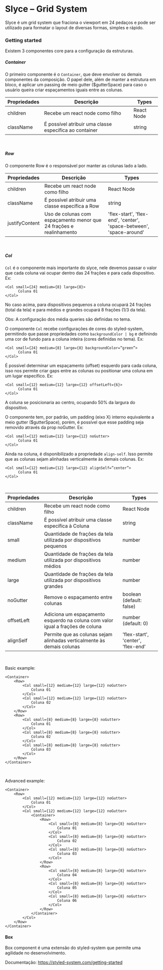 # Slyce – Grid System

Slyce é um grid system que fraciona o viewport em 24 pedaços e pode ser utilizado para formatar o layout de diversas formas, simples e rápido.

### Getting started

Existem 3 componentes core para a configuração da estruturas.

##### Container

O primeiro componente é o `Container`, que deve envolver os demais componentes da composição. O papel dele, além de manter a estrutura em bloco, é aplicar um passing de meio gutter ($gutterSpace) para caso o usuário queira criar espaçamentos iguais entre as colunas.


| Propriedades | Descrição                                              | Types      |
| ------------ | ------------------------------------------------------ | ---------- |
| children     | Recebe um react node como filho                        | React Node |
| className    | É possível atribuir uma classe específica ao container | string     |

<br>

##### Row
O componente Row é o responsável por manter as colunas lado a lado.

| Propriedades   | Descrição                                                           | Types                                                               |
| -------------- | ------------------------------------------------------------------- | ------------------------------------------------------------------- |
| children       | Recebe um react node como filho                                     | React Node                                                          |
| className      | É possível atribuir uma classe específica a Row                     | string                                                              |
| justifyContent | Uso de colunas com espaçamento menor que 24 frações e realinhamento | 'flex-start', 'flex-end', 'center', 'space-between', 'space-around' |

<br>

##### Col

`Col` é o componente mais importante do slyce, nele devemos passar o valor que cada coluna vai ocupar dentro das 24 frações e para cada dispositivo. Ex:

```
<Col small={24} medium={8} large={8}>
      Coluna 01
</Col>
```

No caso acima, para dispositivos pequenos a coluna ocupará 24 frações (total da tela) e para médios e grandes ocupará 8 frações (1/3 da tela).

Obs: A configuração dos média queries são definidas no tema.


O componente `Col` recebe configurações de cores do styled-system, permitindo que passe propriedades como `backgroundColor | bg` e definindo uma cor de fundo para a coluna inteira (cores definidas no tema). Ex:

```
<Col small={24} medium={8} large={8} backgroundColor=”green”>
      Coluna 01
</Col>
```

É possível determinar um espaçamento (offset) esquerdo para cada coluna, isso nos permite criar gaps entre as colunas ou positionar uma coluna em um lugar específico. Ex:

```
<Col small={12} medium={12} large={12} offsetLeft={6}>
      Coluna 01
</Col>
```

A coluna se posicionaria ao centro, ocupando 50% da largura do dispositivo.

O componente tem, por padrão, um padding (eixo X) interno equivalente a meio gutter ($gutterSpace), porém, é possível que esse padding seja removido através da prop noGutter. Ex:

```
<Col small={12} medium={12} large={12} noGutter>
      Coluna 01
</Col>
```

Ainda na coluna, é disponibilizado a propriedade `align-self`. Isso permite que as colunas sejam alinhadas verticalmente às demais colunas. Ex:

```
<Col small={12} medium={12} large={12} alignSelf=”center”>
      Coluna 01
</Col>
```

<br>

| Propriedades | Descrição                                                                      | Types                              |
| ------------ | ------------------------------------------------------------------------------ | ---------------------------------- |
| children     | Recebe um react node como filho                                                | React Node                         |
| className    | É possível atribuir uma classe específica à Coluna                             | string                             |
| small        | Quantidade de frações da tela utilizada por dispositivos pequenos              | number                             |
| medium       | Quantidade de frações da tela utilizada por dispositivos médios                | number                             |
| large        | Quantidade de frações da tela utilizada por dispositivos grandes               | number                             |
| noGutter     | Remove o espaçamento entre colunas                                             | boolean (default: false)           |
| offsetLeft   | Adiciona um espaçamento esquerdo na coluna com valor igual a frações de coluna | number (default: 0)                |
| alignSelf    | Permite que as colunas sejam alinhadas verticalmente às demais colunas         | 'flex-start', 'center', 'flex-end' |

<br>

Basic example:

```
<Container>
    <Row>
        <Col small={12} medium={12} large={12} noGutter>
            Coluna 01
        </Col>
        <Col small={12} medium={12} large={12} noGutter>
            Coluna 02
        </Col>
    </Row>
    <Row>
        <Col small={8} medium={8} large={8} noGutter>
            Coluna 01
        </Col>
        <Col small={8} medium={8} large={8} noGutter>
            Coluna 02
        </Col>
        <Col small={8} medium={8} large={8} noGutter>
            Coluna 03
        </Col>
    </Row>
</Container>
```

<br>

Advanced example:

```
<Container>
    <Row>
        <Col small={12} medium={12} large={12} noGutter>
            Coluna 01
        </Col>
        <Col small={12} medium={12} large={12} noGutter>
            <Container>
                <Row>
                    <Col small={8} medium={8} large={8} noGutter>
                        Coluna 01
                    </Col>
                    <Col small={8} medium={8} large={8} noGutter>
                        Coluna 02
                    </Col>
                    <Col small={8} medium={8} large={8} noGutter>
                        Coluna 03
                    </Col>
                </Row>
                <Row>
                    <Col small={8} medium={8} large={8} noGutter>
                        Coluna 04
                    </Col>
                    <Col small={8} medium={8} large={8} noGutter>
                        Coluna 05
                    </Col>
                    <Col small={8} medium={8} large={8} noGutter>
                        Coluna 06
                    </Col>
                </Row>
            </Container>
        </Col>
    </Row>
</Container>
```

#### Box

Box component é uma extensão do styled-system que permite uma agilidade no desenvolvimento.

Documentação: https://styled-system.com/getting-started
